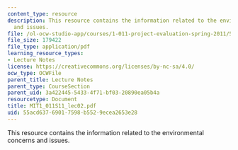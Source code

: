 ```yaml
---
content_type: resource
description: This resource contains the information related to the environmental concerns
  and issues.
file: /ol-ocw-studio-app/courses/1-011-project-evaluation-spring-2011/55acd63769017598b5529ecea2653e28_MIT1_011S11_lec02.pdf
file_size: 179422
file_type: application/pdf
learning_resource_types:
- Lecture Notes
license: https://creativecommons.org/licenses/by-nc-sa/4.0/
ocw_type: OCWFile
parent_title: Lecture Notes
parent_type: CourseSection
parent_uid: 3a422445-5433-4f71-bf03-20890ea05b4a
resourcetype: Document
title: MIT1_011S11_lec02.pdf
uid: 55acd637-6901-7598-b552-9ecea2653e28
---
```

This resource contains the information related to the environmental concerns and issues.
